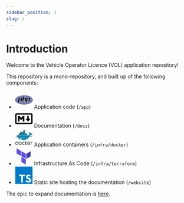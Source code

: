 ```yaml
---
sidebar_position: 1
slug: /
---
```


# Introduction

Welcome to the Vehicle Operator Licence (VOL) application repository!

This repository is a mono-repository, and built up of the following components:

-   ![PHP](./assets/languages/php.svg) Application code (`/app`)
-   ![Markdown](./assets/languages/markdown.svg) Documentation (`/docs`)
-   ![Docker](./assets/languages/docker.svg) Application containers (`/infra/docker`)
-   ![Terraform](./assets/languages/terraform.svg) Infrastructure As Code (`/infra/terraform`)
-   ![TypeScript](./assets/languages/typescript.svg) Static site hosting the documentation (`/website`)

The epic to expand documentation is [here](https://dvsa.atlassian.net/browse/VOL-4970).
